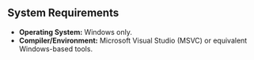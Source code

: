 ## System Requirements
- **Operating System:** Windows only.
- **Compiler/Environment:** Microsoft Visual Studio (MSVC) or equivalent Windows-based tools.
